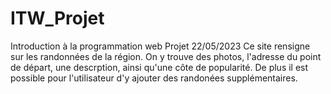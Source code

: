 # ITW_Projet
Introduction à la programmation web Projet 22/05/2023
Ce site rensigne sur les randonnées de la région. On y trouve des photos, l'adresse du point de départ, une descrption, ainsi qu'une côte de popularité.
De plus il est possible pour l'utilisateur d'y ajouter des randonées supplémentaires.
